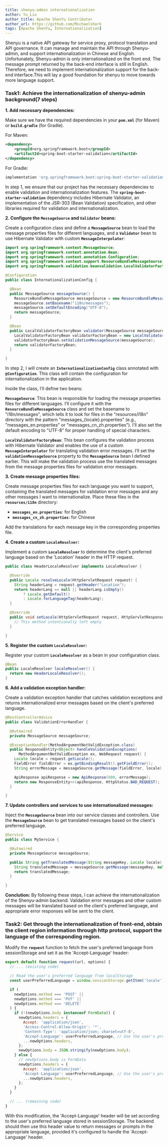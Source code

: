 ```yaml
---
title: shenyu-admin internationalization
author: Yu_Liu
author_title: Apache ShenYu Contributor
author_url: https://github.com/Michaelshark
tags: [Apache ShenYu, Internationalization]
---
```

Shenyu is a native API gateway for service proxy, protocol translation and API governance. It can manage and maintain the API through Shenyu-admin, and support internationalization in Chinese and English. Unfortunately, Shenyu-admin is only internationalized on the front end. The message prompt returned by the back-end interface is still in English. Therefore, we need to implement internationalization support for the back-end interface.This will lay a good foundation for shenyu to move towards more language support.

### Task1: Achieve the internationalization of shenyu-admin background(7 steps)

**1. Add necessary dependencies:**

Make sure we have the required dependencies in your **`pom.xml`** (for Maven) or **`build.gradle`** (for Gradle).

For Maven:

```xml
<dependency>
    <groupId>org.springframework.boot</groupId>
    <artifactId>spring-boot-starter-validation</artifactId>
</dependency>
```

For Gradle:

```groovy
implementation 'org.springframework.boot:spring-boot-starter-validation'
```

In step 1, we ensure that our project has the necessary dependencies to enable validation and internationalization features. The **`spring-boot-starter-validation`** dependency includes Hibernate Validator, an implementation of the JSR-303 (Bean Validation) specification, and other libraries required for validation and internationalization.

**2. Configure the `MessageSource` and `Validator` beans:**

Create a configuration class and define a **`MessageSource`** bean to load the message properties files for different languages, and a **`Validator`** bean to use Hibernate Validator with custom **`MessageInterpolator`**:

```java
import org.springframework.context.MessageSource;
import org.springframework.context.annotation.Bean;
import org.springframework.context.annotation.Configuration;
import org.springframework.context.support.ResourceBundleMessageSource;
import org.springframework.validation.beanvalidation.LocalValidatorFactoryBean;

@Configuration
public class InternationalizationConfig {

  @Bean
  public MessageSource messageSource() {
    ResourceBundleMessageSource messageSource = new ResourceBundleMessageSource();
    messageSource.setBasename("i18n/messages");
    messageSource.setDefaultEncoding("UTF-8");
    return messageSource;
  }

  @Bean
  public LocalValidatorFactoryBean validator(MessageSource messageSource) {
    LocalValidatorFactoryBean validatorFactoryBean = new LocalValidatorFactoryBean();
    validatorFactoryBean.setValidationMessageSource(messageSource);
    return validatorFactoryBean;
  }

}
```

In step 2, I will create an **`InternationalizationConfig`** class annotated with **`@Configuration`**. This class will contain the configuration for internationalization in the application.

Inside the class, I’ll define two beans:

**`MessageSource`**: This bean is responsible for loading the message properties files for different languages. I’ll configure it with the **`ResourceBundleMessageSource`** class and set the basename to "i18n/messages", which tells it to look for files in the "resources/i18n" directory with the pattern "messages_{locale}.properties" (e.g., "messages_en.properties" or "messages_cn_zh.properties"). I’ll also set the default encoding to "UTF-8" for proper handling of special characters.

**`LocalValidatorFactoryBean`**: This bean configures the validation process with Hibernate Validator and enables the use of a custom **`MessageInterpolator`** for translating validation error messages. I’ll set the **`validationMessageSource`** property to the **`MessageSource`** bean I defined earlier. This will make the validation process use the translated messages from the message properties files for validation error messages.

**3. Create message properties files:**

Create message properties files for each language you want to support, containing the translated messages for validation error messages and any other messages I want to internationalize. Place these files in the **`resources/i18n`** directory:

- **`messages_en.properties`**: for English
- **`messages_cn_zh.properties`**: for Chinese

Add the translations for each message key in the corresponding properties file.

**4. Create a custom `LocaleResolver`:**

Implement a custom **`LocaleResolver`** to determine the client's preferred language based on the 'Location' header in the HTTP request.

```java
public class HeaderLocaleResolver implements LocaleResolver {

  @Override
  public Locale resolveLocale(HttpServletRequest request) {
    String headerLang = request.getHeader("Location");
    return headerLang == null || headerLang.isEmpty()
        ? Locale.getDefault()
        : Locale.forLanguageTag(headerLang);
  }

  @Override
  public void setLocale(HttpServletRequest request, HttpServletResponse response, Locale locale) {
    // This method intentionally left empty
  }

}
```

**5. Register the custom `LocaleResolver`:**

Register your custom **`LocaleResolver`** as a bean in your configuration class.

```java
@Bean
public LocaleResolver localeResolver() {
  return new HeaderLocaleResolver();
}
```

**6. Add a validation exception handler:**

Create a validation exception handler that catches validation exceptions and returns internationalized error messages based on the client's preferred language.

```java
@RestControllerAdvice
public class ValidationErrorHandler {

  @Autowired
  private MessageSource messageSource;

  @ExceptionHandler(MethodArgumentNotValidException.class)
  public ResponseEntity<Object> handleValidationExceptions(
      MethodArgumentNotValidException ex, WebRequest request) {
    Locale locale = request.getLocale();
    FieldError fieldError = ex.getBindingResult().getFieldError();
    String errorMessage = messageSource.getMessage(fieldError, locale);

    ApiResponse apiResponse = new ApiResponse(600, errorMessage);
    return new ResponseEntity<>(apiResponse, HttpStatus.BAD_REQUEST);
  }

}
```

**7. Update controllers and services to use internationalized messages:**

Inject the **`MessageSource`** bean into our service classes and controllers. Use the **`MessageSource`** bean to get translated messages based on the client's preferred language.

```java
@Service
public class MyService {

  @Autowired
  private MessageSource messageSource;

  public String getTranslatedMessage(String messageKey, Locale locale) {
    String translatedMessage = messageSource.getMessage(messageKey, null, locale);
    return translatedMessage;
  }

}
```

**Conclution:** By following these steps, I can achieve the internationalization of the Shenyu-admin backend. Validation error messages and other custom messages will be translated based on the client's preferred language, and appropriate error responses will be sent to the client.

### Task2: Get through the internationalization of front-end, obtain the client region information through http protocol, support the language of the corresponding region.

Modify the **`request`** function to fetch the user's preferred language from sessionStorage and set it as the 'Accept-Language' header:

```jsx
export default function request(url, options) {
  // ... (existing code)

  // Read the user's preferred language from localStorage
  const userPreferredLanguage = window.sessionStorage.getItem('locale') || 'en-US';

  if (
    newOptions.method === 'POST' ||
    newOptions.method === 'PUT' ||
    newOptions.method === 'DELETE'
  ) {
    if (!(newOptions.body instanceof FormData)) {
      newOptions.headers = {
        Accept: 'application/json',
        'Access-Control-Allow-Origin': '*',
        'Content-Type': 'application/json; charset=utf-8',
        'Accept-Language': userPreferredLanguage, // Use the user's preferred language
        ...newOptions.headers,
      };
      newOptions.body = JSON.stringify(newOptions.body);
    } else {
      // newOptions.body is FormData
      newOptions.headers = {
        Accept: 'application/json',
        'Accept-Language': userPreferredLanguage, // Use the user's preferred language
        ...newOptions.headers,
      };
    }
  }

  // ... (remaining code)
}
```

With this modification, the 'Accept-Language' header will be set according to the user's preferred language stored in sessionStorage. The backend should then use this header value to return messages or prompts in the appropriate language, provided it's configured to handle the 'Accept-Language' header.